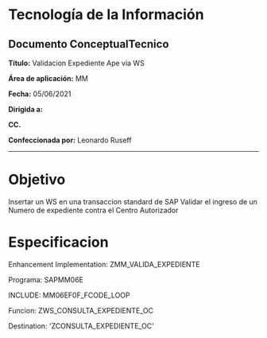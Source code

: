 # Tecnología de la Información
## Documento ConceptualTecnico

**Título:** Validacion Expediente Ape via WS

**Área de aplicación:**	MM

**Fecha:** 05/06/2021

**Dirigida a:**	

**CC.**	

**Confeccionada por:** Leonardo Ruseff

***

# Objetivo
Insertar un WS en una transaccion standard de SAP 
Validar el ingreso de un Numero de expediente contra el Centro Autorizador

# Especificacion
Enhancement Implementation:  ZMM_VALIDA_EXPEDIENTE

Programa: SAPMM06E	

INCLUDE: MM06EF0F_FCODE_LOOP

Funcion: ZWS_CONSULTA_EXPEDIENTE_OC

Destination: 'ZCONSULTA_EXPEDIENTE_OC'



